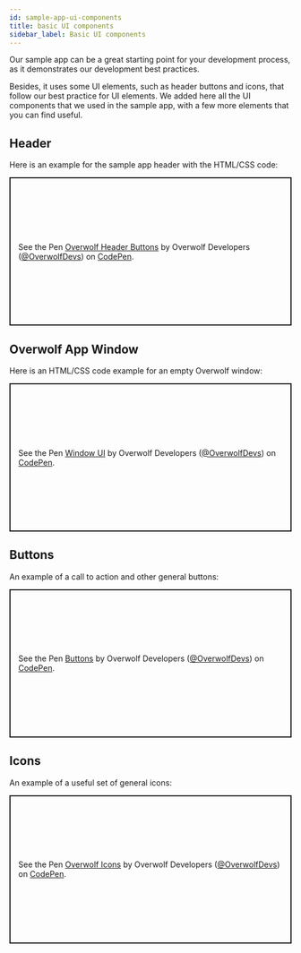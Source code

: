 ```yaml
---
id: sample-app-ui-components
title: basic UI components
sidebar_label: Basic UI components
---
```


<script async src="https://static.codepen.io/assets/embed/ei.js"></script>

Our sample app can be a great starting point for your development process, as it demonstrates our development best practices. 

Besides, it uses some UI elements, such as header buttons and icons, that follow our best practice for UI elements.
We added here all the UI components that we used in the sample app, with a few more elements that you can find useful. 

## Header

Here is an example for the sample app header with the HTML/CSS code:

<p class="codepen" data-height="265" data-theme-id="light" data-default-tab="result" data-user="OverwolfDevs" data-slug-hash="zLBMob" style="height: 265px; box-sizing: border-box; display: flex; align-items: center; justify-content: center; border: 2px solid; margin: 1em 0; padding: 1em;" data-pen-title="Overwolf Header Buttons">
  <span>See the Pen <a href="https://codepen.io/OverwolfDevs/pen/zLBMob">
  Overwolf Header Buttons</a> by Overwolf Developers (<a href="https://codepen.io/OverwolfDevs">@OverwolfDevs</a>)
  on <a href="https://codepen.io">CodePen</a>.</span>
</p>

## Overwolf App Window

Here is an HTML/CSS code example for an empty Overwolf window:

<p class="codepen" data-height="265" data-theme-id="light" data-default-tab="result" data-user="OverwolfDevs" data-slug-hash="dyoOLXW" style="height: 265px; box-sizing: border-box; display: flex; align-items: center; justify-content: center; border: 2px solid; margin: 1em 0; padding: 1em;" data-pen-title="Window UI">
  <span>See the Pen <a href="https://codepen.io/OverwolfDevs/pen/dyoOLXW">
  Window UI</a> by Overwolf Developers (<a href="https://codepen.io/OverwolfDevs">@OverwolfDevs</a>)
  on <a href="https://codepen.io">CodePen</a>.</span>
</p>

## Buttons

An example of a call to action and other general buttons:

<p class="codepen" data-height="265" data-theme-id="light" data-default-tab="result" data-user="OverwolfDevs" data-slug-hash="wvaoZWE" style="height: 265px; box-sizing: border-box; display: flex; align-items: center; justify-content: center; border: 2px solid; margin: 1em 0; padding: 1em;" data-pen-title="Buttons">
  <span>See the Pen <a href="https://codepen.io/OverwolfDevs/pen/wvaoZWE">
  Buttons</a> by Overwolf Developers (<a href="https://codepen.io/OverwolfDevs">@OverwolfDevs</a>)
  on <a href="https://codepen.io">CodePen</a>.</span>
</p>

## Icons

An example of a useful set of general icons:

<p class="codepen" data-height="265" data-theme-id="light" data-default-tab="result" data-user="OverwolfDevs" data-slug-hash="GRJNLqQ" style="height: 265px; box-sizing: border-box; display: flex; align-items: center; justify-content: center; border: 2px solid; margin: 1em 0; padding: 1em;" data-pen-title="Overwolf Icons">
  <span>See the Pen <a href="https://codepen.io/OverwolfDevs/pen/GRJNLqQ">
  Overwolf Icons</a> by Overwolf Developers (<a href="https://codepen.io/OverwolfDevs">@OverwolfDevs</a>)
  on <a href="https://codepen.io">CodePen</a>.</span>
</p>
